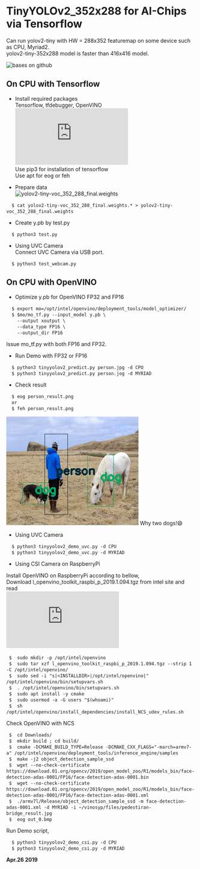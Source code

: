 # TinyYOLOv2_352x288 for AI-Chips via Tensorflow

Can run yolov2-tiny with HW = 288x352 featuremap on some device such 
 as CPU, Myriad2.  
yolov2-tiny-352x288 model is faster than 416x416 model.  

![bases on github](https://github.com/simo23/tinyYOLOv2)  

## On CPU with Tensorflow  

- Install required packages  
  Tensorflow, tfdebugger, OpenVINO  
  ![Installation of OpenVINO for iCPU](https://github.com/k5iogura/vinosyp/blob/master/README.md)  
  Use pip3 for installation of tensorflow  
  Use apt for eog or feh  
  
- Prepare data  
  ![yolov2-tiny-voc_352_288_final.weights](https://github.com/k5iogura/darknet_a10/tree/master/model)  
  
```
  $ cat yolov2-tiny-voc_352_288_final.weights.* > yolov2-tiny-voc_352_288_final.weights
```

- Create y.pb by test.py  

```
  $ python3 test.py
```

- Using UVC Camera  
Connect UVC Camera via USB port.  
```
  $ python3 test_webcam.py
```

## On CPU with OpenVINO  

- Optimize y.pb for OpenVINO FP32 and FP16  

```
  $ export mo=/opt/intel/openvino/deployment_tools/model_optimizer/
  $ $mo/mo_tf.py --input_model y.pb \
    --output xoutput \
    --data_type FP16 \
    --output_dir FP16
```
  Issue mo_tf.py with both FP16 and FP32.  
  
- Run Demo with FP32 or FP16  

```
  $ python3 tinyyolov2_predict.py person.jpg -d CPU
  $ python3 tinyyolov2_predict.py person.jog -d MYRIAD
```

- Check result  

```
  $ eog person_result.png
  or
  $ feh person_result.png
```

![](person_result.png)
Why two dogs!:smile:  

- Using UVC Camera  

```
  $ python3 tinyyolov2_demo_uvc.py -d CPU
  $ python3 tinyyolov2_demo_uvc.py -d MYRIAD
```

- Using CSI Camera on RaspberryPi  

Install OpenVINO on RaspberryPi according to bellow,  
Download l_openvino_toolkit_raspbi_p_2019.1.094.tgz from intel site and read  
![Installation of OpenVINO(2019R1) for RaspberryPi](https://docs.openvinotoolkit.org/latest/_docs_install_guides_installing_openvino_raspbian.html)  

```
 $  sudo mkdir -p /opt/intel/openvino
 $  sudo tar xzf l_openvino_toolkit_raspbi_p_2019.1.094.tgz --strip 1 -C /opt/intel/openvino/
 $  sudo sed -i "s|<INSTALLDIR>|/opt/intel/openvino|" /opt/intel/openvino/bin/setupvars.sh
 $  . /opt/intel/openvino/bin/setupvars.sh
 $  sudo apt install -y cmake
 $  sudo usermod -a -G users "$(whoami)"
 $  sh /opt/intel/openvino/install_dependencies/install_NCS_udev_rules.sh
```
Check OpenVINO with NCS  

```
 $  cd Downloads/
 $  mkdir build ; cd build/
 $  cmake -DCMAKE_BUILD_TYPE=Release -DCMAKE_CXX_FLAGS="-march=armv7-a" /opt/intel/openvino/deployment_tools/inference_engine/samples
 $  make -j2 object_detection_sample_ssd
 $  wget --no-check-certificate https://download.01.org/opencv/2019/open_model_zoo/R1/models_bin/face-detection-adas-0001/FP16/face-detection-adas-0001.bin
 $  wget --no-check-certificate https://download.01.org/opencv/2019/open_model_zoo/R1/models_bin/face-detection-adas-0001/FP16/face-detection-adas-0001.xml
 $  ./armv7l/Release/object_detection_sample_ssd -m face-detection-adas-0001.xml -d MYRIAD -i ~/vinosyp/files/pedestiran-bridge_result.jpg 
 $  eog out_0.bmp 
```

Run Demo script,  
```
  $ python3 tinyyolov2_demo_csi.py -d CPU
  $ python3 tinyyolov2_demo_csi.py -d MYRIAD
```

**Apr.26 2019**
